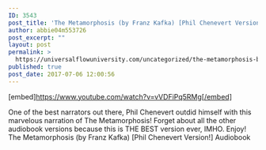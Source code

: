 ```yaml
---
ID: 3543
post_title: 'The Metamorphosis (by Franz Kafka) [Phil Chenevert Version !! ] Audiobook'
author: abbie04m553726
post_excerpt: ""
layout: post
permalink: >
  https://universalflowuniversity.com/uncategorized/the-metamorphosis-by-franz-kafka-phil-chenevert-version-audiobook/
published: true
post_date: 2017-07-06 12:00:56
---
```

[embed]https://www.youtube.com/watch?v=vVDFiPq5RMg[/embed]<br>
<p>One of the best narrators out there, Phil Chenevert outdid himself with this marvelous narration of The Metamorphosis! Forget about all the other audiobook versions because this is THE BEST version ever, IMHO. Enjoy!
The Metamorphosis (by Franz Kafka) [Phil Chenevert Version!] Audiobook</p>